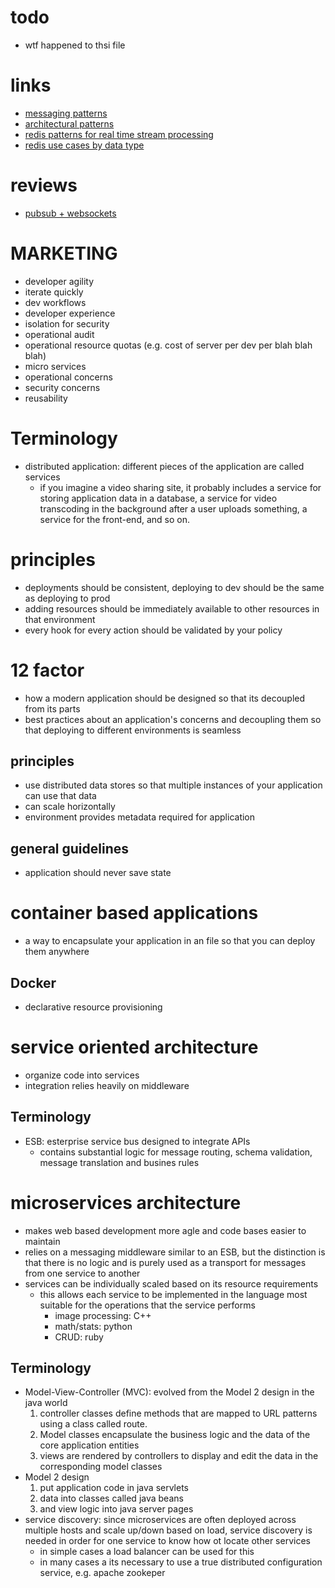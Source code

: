 # todo 
  - wtf happened to thsi file


# links 
  - [messaging patterns](https://en.wikipedia.org/wiki/Messaging_pattern)
  - [architectural patterns](https://en.wikipedia.org/wiki/Architectural_pattern)
  - [redis patterns for real time stream processing](https://www.infoworld.com/article/3212768/how-to-use-redis-for-real-time-stream-processing.html)
  - [redis use cases by data type](https://scalegrid.io/blog/top-redis-use-cases-by-core-data-structure-types/)

# reviews
  - [pubsub + websockets](https://yeti.co/blog/establishing-a-websocket-pubsub-server-with-redis-and-asyncio-for-the-light-sensor/)
  
# MARKETING
  - developer agility
  - iterate quickly
  - dev workflows
  - developer experience
  - isolation for security
  - operational audit
  - operational resource quotas (e.g. cost of server per dev per blah blah blah)
  - micro services
  - operational concerns
  - security concerns
  - reusability

# Terminology
  - distributed application: different pieces of the application are called services
    - if you imagine a video sharing site, it probably includes a service for storing application data in a database, a service for video transcoding in the background after a user uploads something, a service for the front-end, and so on.
# principles
  - deployments should be consistent, deploying to dev should be the same as deploying to prod
  - adding resources should be immediately available to other resources in that environment
  - every hook for every action should be validated by your policy

# 12 factor
  - how a modern application should be designed so that its decoupled from its parts
  - best practices about an application's concerns and decoupling them so that deploying to different environments is seamless
## principles
  - use distributed data stores so that multiple instances of your application can use that data
  - can scale horizontally
  - environment provides metadata required for application
## general guidelines
  - application should never save state

# container based applications
  - a way to encapsulate your application in an file so that you can deploy them anywhere
## Docker
  - declarative resource provisioning

# service oriented architecture
  - organize code into services
  - integration relies heavily on middleware
## Terminology
  - ESB: esterprise service bus designed to integrate APIs
    - contains substantial logic for message routing, schema validation, message translation and busines rules
# microservices architecture
  - makes web based development more agle and code bases easier to maintain
  - relies on a messaging middleware similar to an ESB, but the distinction is that there is no logic and is purely used as a transport for messages from one service to another
  - services can be individually scaled based on its resource requirements
    - this allows each service to be implemented in the language most suitable for the operations that the service performs
      - image processing: C++
      - math/stats: python
      - CRUD: ruby
## Terminology
  - Model-View-Controller (MVC): evolved from the Model 2 design in the java world
    1. controller classes define methods that are mapped to URL patterns using a class called route.
    2. Model classes encapsulate the business logic and the data of the core application entities
    3. views are rendered by controllers  to display and edit the data in the corresponding model classes
  - Model 2 design
    1. put application code in java servlets
    2. data into classes called java beans
    3. and view logic into java server pages
  - service discovery: since microservices are often deployed across multiple hosts and scale up/down based on load, service discovery is needed in order for one service to know how ot locate other services
    - in simple cases a load balancer can be used for this
    - in many cases a its necessary to use a true distributed configuration service, e.g. apache zookeper
